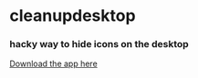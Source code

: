 # cleanupdesktop

### hacky way to hide icons on the desktop

[Download the app here](https://www.dropbox.com/sh/s4fm78vcjrj1qop/AABib4aiydhUNJIf3zgvk8rwa?dl=0)